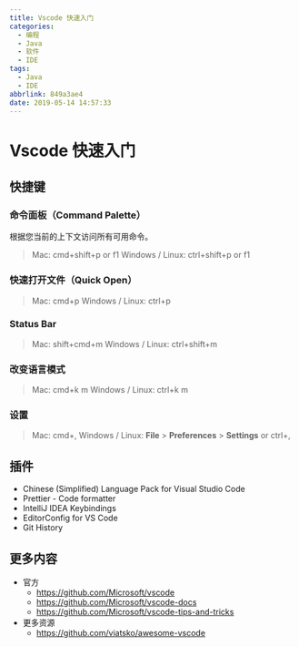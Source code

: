 ```yaml
---
title: Vscode 快速入门
categories: 
  - 编程
  - Java
  - 软件
  - IDE
tags: 
  - Java
  - IDE
abbrlink: 849a3ae4
date: 2019-05-14 14:57:33
---
```


# Vscode 快速入门

## 快捷键

### 命令面板（Command Palette）

根据您当前的上下文访问所有可用命令。

> Mac: cmd+shift+p or f1
> Windows / Linux: ctrl+shift+p or f1

### 快速打开文件（Quick Open）

> Mac: cmd+p
> Windows / Linux: ctrl+p

### Status Bar

> Mac: shift+cmd+m
> Windows / Linux: ctrl+shift+m

### 改变语言模式

> Mac: cmd+k m
> Windows / Linux: ctrl+k m

### 设置

> Mac: cmd+,
> Windows / Linux: **File** > **Preferences** > **Settings** or ctrl+,

## 插件

- Chinese (Simplified) Language Pack for Visual Studio Code
- Prettier - Code formatter
- IntelliJ IDEA Keybindings
- EditorConfig for VS Code
- Git History

## 更多内容

- 官方
  - https://github.com/Microsoft/vscode
  - https://github.com/Microsoft/vscode-docs
  - https://github.com/Microsoft/vscode-tips-and-tricks
- 更多资源
  - https://github.com/viatsko/awesome-vscode
